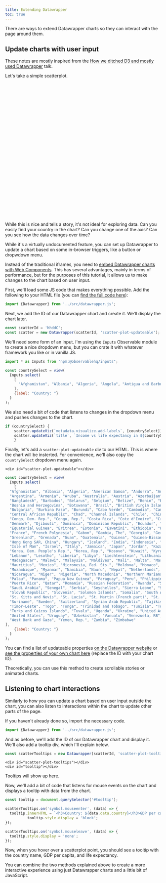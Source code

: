 ```yaml
---
title: Extending Datawrapper
toc: true
---
```


There are ways to extend Datawrapper charts so they can interact with the page around them.

## Update charts with user input

<div class="note">These notes are mostly inspired from the <a href="https://youtu.be/uKMVKarlgI4?feature=shared&t=10688" target="_blank">How we ditched D3 and mostly used Datawrapper</a> talk.</div>

Let's take a simple scatterplot.

<div style="min-height:436px"><script type="text/javascript" defer src="https://datawrapper.dwcdn.net/hhddC/embed.js?v=11" charset="utf-8"></script><noscript><img src="https://datawrapper.dwcdn.net/hhddC/full.png" alt="" /></noscript></div>

While this is nice and tells a story, it's not ideal for exploring data. Can you easily find your country in the chart? Can you change one of the axis? Can you see how the data changes over time?

While it's a virtually undocumented feature, you can set up Datawrapper to update a chart based on some in-browser triggers, like a button or dropwdown menu.

Instead of the traditional iframes, you need to [embed Datawrapper charts with Web Components](https://blog.datawrapper.de/web-component-embedding/). This has several advantages, mainly in terms of performance, but for the purposes of this tutorial, it allows us to make changes to the chart based on user input.

First, we'll load some JS code that makes everything possible. Add the following to your HTML file (you can [find the full code here](https://gist.github.com/nicucalcea/576bb8c351d3c0337942432ccb6dda8f)):

```js echo
import {Datawrapper} from '../src/datawrapper.js';
```

Next, we add the ID of our Datawrapper chart and create it. We'll display the chart later.

```js echo
const scatterId = 'hhddC';
const scatter = new Datawrapper(scatterId, 'scatter-plot-updateable');
```

We'll need some form of an input. I'm using the `Inputs` Observable module to create a nice dropdown menu, but you can crate it with whatever framework you like or in vanilla JS.

```js echo run=false
import * as Inputs from "npm:@observablehq/inputs";

const countrySelect = view(
  Inputs.select(
    [
      "Afghanistan", "Albania", "Algeria", "Angola", "Antigua and Barbuda", "Argentina", "Armenia", "Aruba", "Australia", "Austria", "Azerbaijan", "Bahamas", "Bahrain", "Bangladesh", "Barbados", "Belarus", "Belgium", "Belize", "Benin", "Bermuda", "Bhutan", "Bolivia", "Bosnia and Herzegovina", "Botswana", "Brazil", "Brunei", "Bulgaria", "Burkina Faso", "Burundi", "Cambodia", "Cameroon", "Canada", "Cape Verde", "Cayman Islands", "Central African Republic", "Chad", "Chile", "China", "Colombia", "Comoros", "Congo", "Costa Rica", "Cote d'Ivoire", "Croatia", "Curacao", "Cyprus", "Czechia", "Democratic Republic of Congo", "Denmark", "Djibouti", "Dominica", "Dominican Republic", "Egypt", "Equatorial Guinea", "Estonia", "Eswatini", "Ethiopia", "Fiji", "Finland", "France", "Gabon", "Gambia", "Ghana", "Greece", "Grenada", "Guatemala", "Guinea", "Guinea-Bissau", "Guyana", "Hong Kong", "Hungary", "Iceland", "India", "Indonesia", "Iraq", "Ireland", "Israel", "Italy", "Jamaica", "Jordan", "Kenya", "Kiribati", "Kyrgyzstan", "Latvia", "Lebanon", "Lesotho", "Liberia", "Libya", "Lithuania", "Luxembourg", "Macao", "Madagascar", "Malawi", "Mali", "Malta", "Marshall Islands", "Mauritius", "Micronesia (country)", "Moldova", "Mongolia", "Montenegro", "Morocco", "Mozambique", "Myanmar", "Namibia", "Nauru", "Nepal", "Netherlands", "New Zealand", "Nicaragua", "Niger", "Nigeria", "North Macedonia", "Oman", "Pakistan", "Palau", "Panama", "Papua New Guinea", "Paraguay", "Peru", "Philippines", "Portugal", "Qatar", "Romania", "Russia", "Rwanda", "Saint Kitts and Nevis", "Saint Lucia", "Saint Vincent and the Grenadines", "Sao Tome and Principe", "Saudi Arabia", "Senegal", "Seychelles", "Sierra Leone", "Singapore", "Slovakia", "Slovenia", "Solomon Islands", "Somalia", "South Africa", "South Korea", "Spain", "Sri Lanka", "Sudan", "Suriname", "Sweden", "Tajikistan", "Tanzania", "Thailand", "Togo", "Tonga", "Trinidad and Tobago", "Tunisia", "Turkey", "Turks and Caicos Islands", "Tuvalu", "Uganda", "Ukraine", "United Arab Emirates", "United Kingdom", "United States", "Uruguay", "Uzbekistan", "Vanuatu", "Vietnam", "Zambia", "Zimbabwe", "Japan", "Kazakhstan", "Mexico", "Norway", "Armenia", "Azerbaijan", "Cyprus", "Laos", "Russia", "Turkey", "East Timor", "Ecuador", "El Salvador", "Georgia", "Germany", "Haiti", "Honduras", "Iran", "Kazakhstan", "Malaysia", "Maldives", "Mauritania", "Poland", "Puerto Rico", "Samoa", "Serbia", "Switzerland", "Georgia"
    ],
    {label: "Country: "}
  )
);
```

We also need a bit of code that listens to changes in the dropdown menu and pushes changes to the chart.

```js echo
if (countrySelect) {
    scatter.updateViz(`metadata.visualize.add-labels`, [countrySelect]);
    scatter.updateViz(`title`, `Income vs life expectancy in ${countrySelect} in 2021`);
    }
```

Finally, let's add a `scatter-plot-updateable` div to our HTML. This is where the chart will be insterted. For convenience, we'll also copy the `countrySelect` dropdown menu again.

``` 
<div id="scatter-plot-updateable"></div>
```

```js
const countrySelect = view(
  Inputs.select(
    [
  "Afghanistan", "Albania", "Algeria", "American Samoa", "Andorra", "Angola", "Antigua and Barbuda",
  "Argentina", "Armenia", "Aruba", "Australia", "Austria", "Azerbaijan", "Bahamas, The", "Bahrain",
  "Bangladesh", "Barbados", "Belarus", "Belgium", "Belize", "Benin", "Bermuda", "Bhutan", "Bolivia",
  "Bosnia and Herzegovina", "Botswana", "Brazil", "British Virgin Islands", "Brunei Darussalam",
  "Bulgaria", "Burkina Faso", "Burundi", "Cabo Verde", "Cambodia", "Cameroon", "Canada", "Cayman Islands",
  "Central African Republic", "Chad", "Channel Islands", "Chile", "China", "Colombia", "Comoros",
  "Congo, Dem. Rep.", "Congo, Rep.", "Costa Rica", "Cote d'Ivoire", "Croatia", "Cuba", "Curacao", "Cyprus",
  "Denmark", "Djibouti", "Dominica", "Dominican Republic", "Ecuador", "Egypt, Arab Rep.", "El Salvador",
  "Equatorial Guinea", "Eritrea", "Estonia", "Eswatini", "Ethiopia", "Faroe Islands", "Fiji", "Finland",
  "France", "French Polynesia", "Gabon", "Gambia, The", "Georgia", "Germany", "Ghana", "Gibraltar", "Greece",
  "Greenland", "Grenada", "Guam", "Guatemala", "Guinea", "Guinea-Bissau", "Guyana", "Haiti", "Honduras",
  "Hong Kong SAR, China", "Hungary", "Iceland", "India", "Indonesia", "Iran, Islamic Rep.", "Iraq", "Ireland",
  "Isle of Man", "Israel", "Italy", "Jamaica", "Japan", "Jordan", "Kazakhstan", "Kenya", "Kiribati",
  "Korea, Dem. People's Rep.", "Korea, Rep.", "Kosovo", "Kuwait", "Kyrgyz Republic", "Lao PDR", "Latvia",
  "Lebanon", "Lesotho", "Liberia", "Libya", "Liechtenstein", "Lithuania", "Luxembourg", "Macao SAR, China",
  "Madagascar", "Malawi", "Malaysia", "Maldives", "Mali", "Malta", "Marshall Islands", "Mauritania",
  "Mauritius", "Mexico", "Micronesia, Fed. Sts.", "Moldova", "Monaco", "Mongolia", "Montenegro", "Morocco",
  "Mozambique", "Myanmar", "Namibia", "Nauru", "Nepal", "Netherlands", "New Caledonia", "New Zealand",
  "Nicaragua", "Niger", "Nigeria", "North Macedonia", "Northern Mariana Islands", "Norway", "Oman", "Pakistan",
  "Palau", "Panama", "Papua New Guinea", "Paraguay", "Peru", "Philippines", "Poland", "Portugal",
  "Puerto Rico", "Qatar", "Romania", "Russian Federation", "Rwanda", "Samoa", "San Marino", "Sao Tome and Principe",
  "Saudi Arabia", "Senegal", "Serbia", "Seychelles", "Sierra Leone", "Singapore", "Sint Maarten (Dutch part)",
  "Slovak Republic", "Slovenia", "Solomon Islands", "Somalia", "South Africa", "South Sudan", "Spain", "Sri Lanka",
  "St. Kitts and Nevis", "St. Lucia", "St. Martin (French part)", "St. Vincent and the Grenadines", "Sudan",
  "Suriname", "Sweden", "Switzerland", "Syrian Arab Republic", "Tajikistan", "Tanzania", "Thailand",
  "Timor-Leste", "Togo", "Tonga", "Trinidad and Tobago", "Tunisia", "Turkiye", "Turkmenistan",
  "Turks and Caicos Islands", "Tuvalu", "Uganda", "Ukraine", "United Arab Emirates", "United Kingdom",
  "United States", "Uruguay", "Uzbekistan", "Vanuatu", "Venezuela, RB", "Virgin Islands (U.S.)",
  "West Bank and Gaza", "Yemen, Rep.", "Zambia", "Zimbabwe"
],
    {label: "Country: "}
  )
);
```

<div id="scatter-plot-updateable"></div>

You can find a list of updateable properties [on the Datawrapper website](https://developer.datawrapper.de/docs/chart-properties) or [see the properties of your own chart here](https://api.datawrapper.de/v3/charts/hhddC) (replace the ID with your chart ID).

Theoretically, you can use this method to create scrollable stories or animated charts.







## Listening to chart interactions

Similarly to how you can update a chart based on user input outside the chart, you can also listen to interactions within the chart to update other parts of the page.

If you haven't already done so, import the necessary code.

```js echo run=false
import {Datawrapper} from '../src/datawrapper.js';
```

And as before, we'll add the ID of our Datawrapper chart and display it. We'll also add a tooltip div, which I'll explain below.

```js echo
const scatterTooltips = new Datawrapper(scatterId, 'scatter-plot-tooltips');
```

```
<div id="scatter-plot-tooltips"></div>
<div id="tooltip"></div>
```

<div id="scatter-plot-tooltips"></div>

<div id="tooltip" class="tip">Tooltips will show up here.</div>

Now, we'll add a bit of code that listens for mouse events on the chart and displays a tooltip with data from the chart.

```js echo
const tooltip = document.querySelector('#tooltip');

scatterTooltips.on('symbol.mouseenter', (data) => {
  tooltip.innerHTML = `<h3>Country: ${data.data.country}</h3>GDP per capita: ${data.data.gdp_per_capita_current_2021}<br>Life expectancy: ${data.data.life_expectancy_2021}`;
          tooltip.style.display = 'block';
});

scatterTooltips.on('symbol.mouseleave', (data) => {
  tooltip.style.display = 'none';
});
```

Now, when you hover over a scatterplot point, you should see a tooltip with the country name, GDP per capita, and life expectancy.

You can combine the two methods explained above to create a more interactive experience using just Datawrapper charts and a little bit of JavaScript.